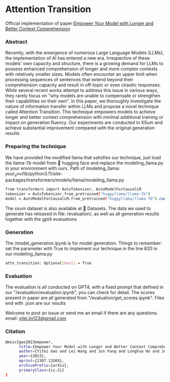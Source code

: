 # Attention Transition
Official implementation of paper:[Empower Your Model with Longer and Better Context Comprehension](https://arxiv.org/abs/2307.13365)

### Abstract
Recently, with the emergence of numerous Large Language Models (LLMs), the implementation of AI has entered a new era. Irrespective of these models' own capacity and structure, there is a growing demand for LLMs to possess enhanced comprehension of longer and more complex contexts with relatively smaller sizes. Models often encounter an upper limit when processing sequences of sentences that extend beyond their comprehension capacity and result in off-topic or even chaotic responses. While several recent works attempt to address this issue in various ways, they rarely focus on "why models are unable to compensate or strengthen their capabilities on their own". In this paper, we thoroughly investigate the nature of information transfer within LLMs and propose a novel technique called Attention Transition. This technique empowers models to achieve longer and better context comprehension with minimal additional training or impact on generation fluency. Our experiments are conducted in XSum and achieve substantial improvement compared with the original generation results.

### Preparing the technique

We have provided the modified llama that satisfies our technique, just load the llama-7b model from 🤗 hugging face and replace
the modeling_llama.py in your environment with ours. Path of modeling_llama: $your_env$/lib/python3.11/site-packages/transformers/models/llama/modeling_llama.py

```bash
from transformers import AutoTokenizer, AutoModelForCausalLM
tokenizer = AutoTokenizer.from_pretrained("huggyllama/llama-7b")
model = AutoModelForCausalLM.from_pretrained("huggyllama/llama-7b").cuda().eval().half()
```

The xsum dataset is also available at 🤗 Datasets. The data we used to generate has released in file: /evaluation/, as well as 
all generation results together with the gpt4 evaluations

### Generation

The /model_generation.ipynb is for model generation.
Things to remember: set the parameter with True to implement our technique in the line 820 in our modeling_llama.py
```bash
attn_transition: Optional[bool] = True
```
### Evaluation

The evaluation is all conducted on GPT4, with a fixed prompt that defined in our "/evaluation/evaluation.ipynb", you can check for detail.
The scores present in paper are all generated from "/evaluation/get_scores.ipynb".
 Files end with .json are our results

Welcome to post an issue or send me an email if there are any questions.
email: yilei.jin123@gmail.com

### Citation 
```bash
@misc{gao2023empower,
      title={Empower Your Model with Longer and Better Context Comprehension}, 
      author={Yifei Gao and Lei Wang and Jun Fang and Longhua Hu and Jun Cheng},
      year={2023},
      eprint={2307.13365},
      archivePrefix={arXiv},
      primaryClass={cs.CL}
}
```

